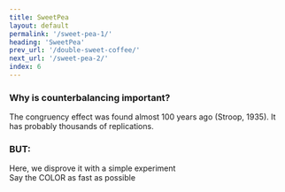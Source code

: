 ```yaml
---
title: SweetPea
layout: default
permalink: '/sweet-pea-1/'
heading: 'SweetPea'
prev_url: '/double-sweet-coffee/'
next_url: '/sweet-pea-2/'
index: 6
---
```

<style>
.exp {
    text-shadow: none;
}
</style>

<div id="left" class="content-column exp">
</div>
<div id="right" class="content-column">
<div>
<h3>Why is counterbalancing important?</h3>
<div class="text small">The congruency effect was found almost 100 years ago (Stroop, 1935). It has probably thousands of replications.</div>
</div>
<div>
<h3>BUT:</h3>
<div class="text small emph">Here, we disprove it with a simple experiment</div>
</div>
<div>
<div class="text small clickable" id="start stroop">Say the COLOR as fast as possible</div>
</div>


<script>
document.getElementById("start stroop").onclick = () => {
    var text = ["3", "2", "1", "START", "BLUE", "GREEN", "YELLOW", "GREEN", "PURPLE", "BROWN", "PINK", "BLUE", "ORANGE"];
    var color = ["white", "white", "white", "white", "red", "red", "red", "red", "red","red", "red", "blue", "red"];
    var index = 0;
    const exp = document.getElementById('left');
    const interval = () => {
            exp.innerHTML = text[index];
            exp.style.color = color[index];
            index++;
            if (index>=text.length) {index=4;}
            };
    window.setInterval(interval, 1500);
};
</script>

